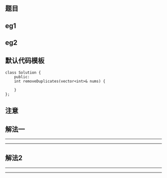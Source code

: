 # 
## 题目


## eg1


## eg2


## 默认代码模板

	class Solution {
		public:
    	int removeDuplicates(vector<int>& nums) {
        
    	}
	};

## 注意


## 解法一


---


---

## 解法2


---

---
